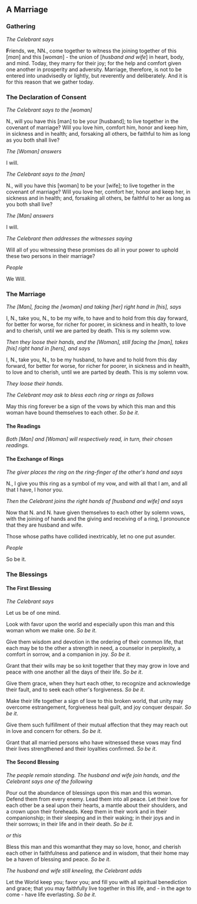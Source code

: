 ## A Marriage

### Gathering

_The Celebrant says_ 

**F**riends, we, NN., come together to witness the joining together of this [_man_] and
this [_woman_] - the union of [_husband and wife_] in heart, body, and mind. Today, 
they marry for their joy; for the help and comfort given one another in 
prosperity and adversity. Marriage, therefore, is not to be entered into 
unadvisedly or lightly, but reverently and deliberately. And it is for this reason that we
gather today.

### The Declaration of Consent

_The Celebrant says to the [woman]_

N., will you have this [man] to be your [husband]; to live
together in the covenant of marriage? Will you love him,
comfort him, honor and keep him, in sickness and in health;
and, forsaking all others, be faithful to him as long as you
both shall live?

_The [Woman] answers_

I will.

_The Celebrant says to the [man]_

N., will you have this [woman] to be your [wife]; to live
together in the covenant of marriage? Will you love her,
comfort her, honor and keep her, in sickness and in health;
and, forsaking all others, be faithful to her as long as you
both shall live?

_The [Man] answers_

I will.

_The Celebrant then addresses the witnesses saying_

Will all of you witnessing these promises do all in your
power to uphold these two persons in their marriage?

_People_

We Will.

### The Marriage

_The [Man], facing the [woman] and taking [her] right hand in [his], says_

I, N., take you, N., to be my wife, to have and to hold from this day forward, for better for worse,
for richer for poorer, in sickness and in health, to love and to
cherish, until we are parted by death. This is my solemn vow.

_Then they loose their hands, and the [Woman], still facing the [man], takes
[his] right hand in [hers], and says_

I, N., take you, N., to be my husband,
to have and to hold from this day forward, for better for
worse, for richer for poorer, in sickness and in health, to love
and to cherish, until we are parted by death. This is my
solemn vow.

_They loose their hands._

_The Celebrant may ask to bless each ring or rings as follows_

May this ring forever be a sign of the vows by which
this man and this woman have bound themselves to each
other. _So be it_.

#### The Readings

_Both [Man] and [Woman] will respectively read, in turn, their chosen readings._

#### The Exchange of Rings

_The giver places the ring on the ring-finger of the other's hand and says_

N., I give you this ring as a symbol of my vow, and with all
that I am, and all that I have, I honor you.

_Then the Celebrant joins the right hands of [husband and wife] and says_

Now that N. and N. have given themselves to each other by
solemn vows, with the joining of hands and the giving and
receiving of a ring, I pronounce that they are husband
and wife.

Those whose paths have collided inextricably, let no one put asunder.

_People_	

So be it.

### The Blessings

#### The First Blessing

_The Celebrant says_

Let us be of one mind.

Look with favor upon the world and especially upon this man and this woman whom we
make one. _So be it_.

Give them wisdom and devotion in the ordering of their
common life, that each may be to the other a strength in need, a
counselor in perplexity, a comfort in sorrow, and a companion
in joy. _So be it_.

Grant that their wills may be so knit together that they may grow in love
and peace with one another all the days of their life. _So be it_.

Give them grace, when they hurt each other, to recognize and
acknowledge their fault, and to seek each other's forgiveness. _So be it_.

Make their life together a sign of love to this broken world, that unity may overcome estrangement,
forgiveness heal guilt, and joy conquer despair. _So be it_.

Give them such fulfillment of their mutual affection that they
may reach out in love and concern for others. _So be it_.

Grant that all married persons who have witnessed these
vows may find their lives strengthened and their loyalties
confirmed. _So be it_.

#### The Second Blessing

_The people remain standing. The husband and wife join hands, and the Celebrant
says one of the following_

Pour out the abundance of blessings upon this
man and this woman. Defend them from every enemy. Lead
them into all peace. Let their love for each other be a seal
upon their hearts, a mantle about their shoulders, and a
crown upon their foreheads. Keep them in their work and in
their companionship; in their sleeping and in their waking; in
their joys and in their sorrows; in their life and in their death. _So be it_.

_or this_

Bless this man and this womanthat they may so love, honor, and cherish each other
in faithfulness and patience and in wisdom,
that their home may be a haven of blessing and peace. _So be it_.

_The husband and wife still kneeling, the Celebrant adds_

Let the World keep you; favor you; and fill you with all spiritual benediction and
grace; that you may faithfully live together in this life, and -
in the age to come - have life everlasting. _So be it_.
